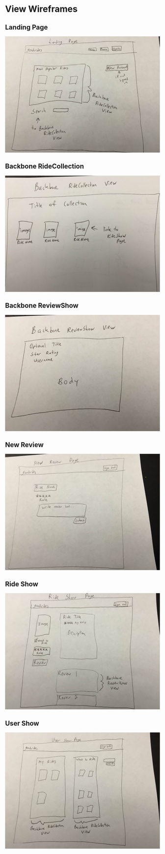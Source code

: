 # View Wireframes

## Landing Page
![landing_page]

## Backbone RideCollection
![bbride_collection]

## Backbone ReviewShow
![bbreview_show]

## New Review
![new_review]

## Ride Show
![ride_show]

## User Show
![user_show]

[landing_page]: ./wireframes/landing_page.jpg
[bbride_collection]: ./wireframes/bbride_collection.jpg
[bbreview_show]: ./wireframes/bbreview_show.jpg
[new_review]: ./wireframes/new_review.jpg
[ride_show]: ./wireframes/ride_show.jpg
[user_show]: ./wireframes/user_show.jpg

